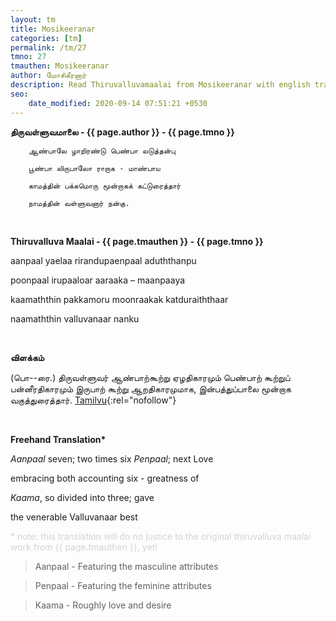 ```yaml
---
layout: tm
title: Mosikeeranar
categories: [tm]
permalink: /tm/27
tmno: 27
tmauthen: Mosikeeranar
author: மோசிகீரனார்
description: Read Thiruvalluvamaalai from Mosikeeranar with english translation
seo:
    date_modified: 2020-09-14 07:51:21 +0530
---
```


**திருவள்ளுவமாலை - {{ page.author }} - {{ page.tmno }}**

        ஆண்பாலே ழாறிரண்டு பெண்பா லடுத்தன்பு
    
        பூண்பா லிருபாலோ ராறாக - மாண்பாய

        காமத்தின் பக்கமொரு மூன்றாகக் கட்டுரைத்தார்

        நாமத்தின் வள்ளுவனார் நன்கு.

<br>

**Thiruvalluva Maalai - {{ page.tmauthen }} - {{ page.tmno }}**

aanpaal yaelaa rirandupaenpaal aduththanpu

poonpaal irupaaloar aaraaka – maanpaaya

kaamaththin pakkamoru moonraakak katduraiththaar

naamaththin valluvanaar nanku

<br>

**விளக்கம்**

(பொ--ரை.) திருவள்ளுவர் ஆண்பாற்கூற்று ஏழதிகாரமும் பெண்பாற் கூற்றுப் பன்னீரதிகாரமும் இருபாற் கூற்று ஆறதிகாரமுமாக, இன்பத்துப்பாலை மூன்றாக வகுத்துரைத்தார்.
[Tamilvu](http://www.tamilvu.org/library/l2100/html/l2100vur.htm){:rel="nofollow"}

<br>

**Freehand Translation\***

*Aanpaal* seven; two times six *Penpaal*; next Love

embracing both accounting six - greatness of

*Kaama*, so divided into three; gave

the venerable Valluvanaar best

<p style="color: lightgrey;">* note: this translation will do no justice to the original thiruvalluva maalai work from {{ page.tmauthen }}, yet!</p>

> Aanpaal - Featuring the masculine attributes

> Penpaal - Featuring the feminine attributes

> Kaama - Roughly love and desire
<br>

